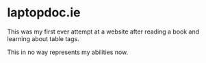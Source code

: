 laptopdoc.ie
===============

This was my first ever attempt at  a website after reading a book and learning about 
table tags.

This in no way represents my abilities now.
